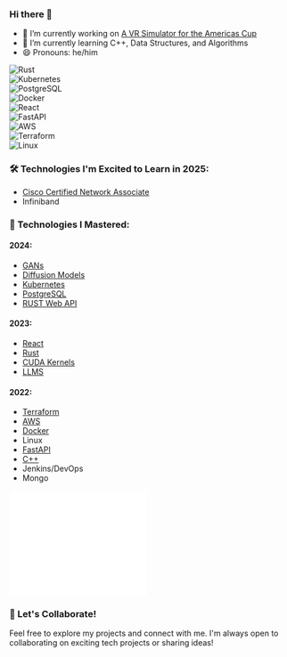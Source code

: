 ### Hi there 👋

- 🔭 I’m currently working on [A VR Simulator for the Americas Cup](https://www.ineosbritannia.com/en/articles/466_Bold-Protocol-Simulating-the-Cup.html)  
- 🌱 I’m currently learning C++, Data Structures, and Algorithms  
- 😄 Pronouns: he/him  

![Rust](https://img.shields.io/badge/-Rust-000000?style=flat-square&logo=rust&logoColor=white)  
![Kubernetes](https://img.shields.io/badge/-Kubernetes-326CE5?style=flat-square&logo=kubernetes&logoColor=white)  
![PostgreSQL](https://img.shields.io/badge/-PostgreSQL-336791?style=flat-square&logo=postgresql&logoColor=white)  
![Docker](https://img.shields.io/badge/-Docker-2496ED?style=flat-square&logo=docker&logoColor=white)  
![React](https://img.shields.io/badge/-React-61DAFB?style=flat-square&logo=react&logoColor=black)  
![FastAPI](https://img.shields.io/badge/-FastAPI-009688?style=flat-square&logo=fastapi&logoColor=white)  
![AWS](https://img.shields.io/badge/-AWS-FF9900?style=flat-square&logo=amazon-aws&logoColor=white)  
![Terraform](https://img.shields.io/badge/-Terraform-623CE4?style=flat-square&logo=terraform&logoColor=white)  
![Linux](https://img.shields.io/badge/-Linux-FCC624?style=flat-square&logo=linux&logoColor=black)  

### 🛠️ Technologies I'm Excited to Learn in 2025:
- [Cisco Certified Network Associate](https://github.com/mcleantom/CCNA-Notes)  
- Infiniband  

### 🎉 Technologies I Mastered:

#### 2024:
- [GANs](https://github.com/mcleantom/MNIST-GAN)  
- [Diffusion Models](https://github.com/mcleantom/MNIST-Diffusion)  
- [Kubernetes](https://github.com/mcleantom/raspberry-pi-kubernetes-cluster)  
- [PostgreSQL](https://github.com/mcleantom/strategy)  
- [RUST Web API](https://github.com/mcleantom/rust_distributed_task_scheduler)  

#### 2023:
- [React](https://github.com/mcleantom/mcleantom.github.io)  
- [Rust](https://github.com/mcleantom/RUST)  
- [CUDA Kernels](https://github.com/mcleantom/LearnCUDA)  
- [LLMS](https://github.com/mcleantom/MessengerToGPT)  

#### 2022:
- [Terraform](https://github.com/mcleantom/fastapi-terraform)  
- [AWS](https://github.com/mcleantom/fastapi-terraform)  
- [Docker](https://github.com/mcleantom/fastapi-lambda-docker)  
- Linux  
- [FastAPI](https://github.com/mcleantom/FastAPI_AWS_Cognito)  
- [C++](https://github.com/mcleantom/RGInterp)  
- Jenkins/DevOps  
- Mongo  

<a href="https://github.com/mcleantom">
  <img align="center" width="49%" src="/github-metrics.svg" />
</a>

### 🤝 Let's Collaborate!
Feel free to explore my projects and connect with me. I'm always open to collaborating on exciting tech projects or sharing ideas!
